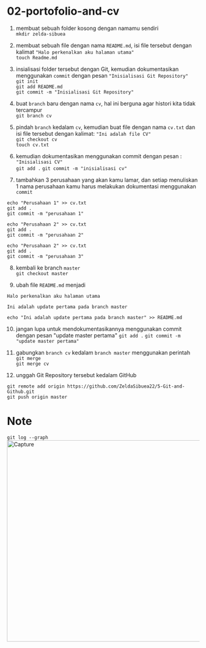 # 02-portofolio-and-cv #

1. membuat sebuah folder kosong dengan namamu sendiri <br>
`mkdir zelda-sibuea`

2. membuat sebuah file dengan nama ```README.md```, isi file tersebut dengan kalimat ```"Halo perkenalkan aku halaman utama"``` <br>
 `touch Readme.md`
 
3. insialisasi folder tersebut dengan Git, kemudian dokumentasikan menggunakan ```commit``` dengan pesan ```"Inisialisasi Git Repository"``` <br>
  ```git init``` <br>
  ```git add README.md``` <br>
  ```git commit -m "Inisialisasi Git Repository"``` <br>
 4. buat ```branch``` baru dengan nama ```cv```, hal ini berguna agar histori kita tidak tercampur <br>
```git branch cv```

5. pindah ```branch``` kedalam ```cv```, kemudian buat file dengan nama ```cv.txt``` dan isi file tersebut dengan kalimat: ```"Ini adalah file CV"``` <br>
```git checkout cv``` <br>
```touch cv.txt```

6. kemudian dokumentasikan menggunakan commit dengan pesan : ```"Inisialisasi CV"``` <br>
`git add .`
`git commit -m "inisialisasi cv"`

7. tambahkan 3 perusahaan yang akan kamu lamar, dan setiap menuliskan 1 nama perusahaan kamu harus melakukan dokumentasi menggunakan ```commit``` <br>
```
echo "Perusahaan 1" >> cv.txt
git add .
git commit -m "perusahaan 1"

echo "Perusahaan 2" >> cv.txt
git add .
git commit -m "perusahaan 2"

echo "Perusahaan 2" >> cv.txt
git add .
git commit -m "perusahaan 3" 

```

8. kembali ke branch ```master``` <br>
```git checkout master```

9. ubah file ```README.md``` menjadi <br>
```
Halo perkenalkan aku halaman utama

Ini adalah update pertama pada branch master
``` 

```echo "Ini adalah update pertama pada branch master" >> README.md```


10. jangan lupa untuk mendokumentasikannya menggunakan commit dengan pesan
     "update master pertama"
    `git add .`
   `git commit -m "update master pertama"`

11. gabungkan ```branch cv``` kedalam ```branch master``` menggunakan perintah ```git merge``` <br>
```git merge cv```

11. unggah Git Repository tersebut kedalam GitHub <br>

```git remote add origin https://github.com/ZeldaSibuea22/5-Git-and-Github.git```  <br>
     ```git push origin master```

# Note
```git log --graph``` <br>
<img width="527" alt="Capture" src="https://user-images.githubusercontent.com/73489643/134215656-b2b568ba-2cdb-420c-aba4-9fccc4a8d465.PNG">



